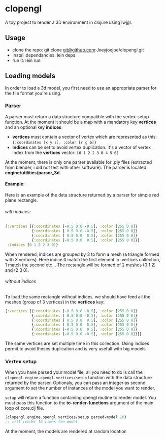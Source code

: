 # clopengl
A toy project to render a 3D environment in clojure using lwjgl. 

## Usage
* clone the repo: git clone git@github.com:Joeyjoejoe/clopengl.git
* Install dependancies: lein deps
* run it: lein run

## Loading models
In order to load a 3d model, you first need to use an appropriate parser for the file format you're using.

### Parser
A parser must return a data structure compatible with the vertex-setup function. At the moment it should be a map with a mandatory key **vertices** and an optional key **indices**.
* **vertices** must contain a vector of vertex which are represented as this: `{:coordinates [x y z], :color [r g b]}`
* **indices** can be set to avoid vertex duplication. It's a vector of vertex index from the **vertices** vector: `[0 1 2 2 3 0 4 5 6]`

At the moment, there is only one parser available for .ply files (extracted from blender, i did not test with other software).
The parser is located **engine/utilities/parser_3d**.

#### Example:
Here is an exemple of the data structure returned by a parser for simple red plane rectangle.

###### with indices:
```clojure
{:vertices [{:coordinates [-0.5 0.0 -0.5], :color [255 0 0]}
            {:coordinates [ 0.5 0.0 -0.5], :color [255 0 0]}
            {:coordinates [ 0.5 0.0  0.5], :color [255 0 0]}
            {:coordinates [-0.5 0.0  0.5], :color [255 0 0]}]
 :indices [0 1 2 2 3 0]}
```
When rendered, indices are grouped by 3 to form a mesh (a triangle formed with 3 vertices). Here indice 0 match the first element in :vertices collection, 1 match the second etc... The rectangle will be formed of 2 meshes (0 1 2) and (2 3 0).

###### without indices
To load the same rectangle without indices, we should have feed all the meshes (group of 3 vertices) in the **vertices** key:
```clojure
{:vertices [{:coordinates [-0.5 0.0 -0.5], :color [255 0 0]}
            {:coordinates [ 0.5 0.0 -0.5], :color [255 0 0]}
            {:coordinates [ 0.5 0.0  0.5], :color [255 0 0]}
            {:coordinates [ 0.5 0.0  0.5], :color [255 0 0]}
            {:coordinates [-0.5 0.0  0.5], :color [255 0 0]}
            {:coordinates [-0.5 0.0 -0.5], :color [255 0 0]}]}
```
The same vertices are set multiple time in this collection. Using indices permit to avoid theses duplication and is very usefull with big models.

### Vertex setup
When you have parsed your model file, all you need to do is call the `clopengl.engine.opengl.vertices/setup` function with the data structure returned by the parser. Optionaly, you can pass an integer as second argument to set the number of instances of the model you want to render.

`setup` will return a function containing opengl routine to render model. You must pass this function to the **to-render-functions** argument of the main loop of core.clj file.

```clojure
(clopengl.engine.opengl.vertices/setup parsed-model 10)
;; will render 10 times the model
````
At the moment, the models are rendered at random location
